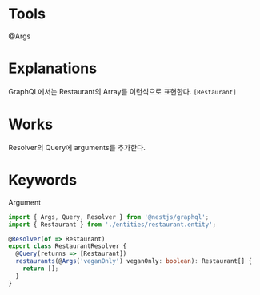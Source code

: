 
# Tools

@Args

# Explanations

GraphQL에서는 Restaurant의 Array를
 이런식으로 표현한다.
 `[Restaurant]` 

# Works

Resolver의 Query에 arguments를 추가한다.

# Keywords

Argument


```ts
import { Args, Query, Resolver } from '@nestjs/graphql';
import { Restaurant } from './entities/restaurant.entity';

@Resolver(of => Restaurant)
export class RestaurantResolver {
  @Query(returns => [Restaurant])
  restaurants(@Args('veganOnly') veganOnly: boolean): Restaurant[] {
    return [];
  }
}
```